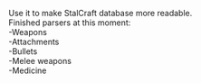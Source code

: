 Use it to make StalCraft database more readable.
<br>
Finished parsers at this moment:
<br>
-Weapons<br>
-Attachments<br>
-Bullets<br>
-Melee weapons<br>
-Medicine<br>
